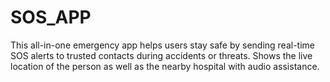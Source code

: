 # SOS_APP
This all-in-one emergency app helps users stay safe by sending real-time SOS alerts to trusted contacts during accidents or threats. Shows the live location of the person as well as the nearby hospital with audio assistance.
